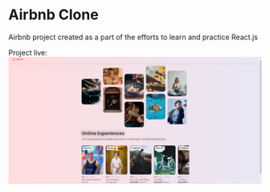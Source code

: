 # Airbnb Clone
Airbnb project created as a part of the efforts to learn and practice React.js

Project live:
[![Airbnb Clone img](https://github.com/will-s-205/will-s-205.github.io/blob/dd92717d5bc860369c84390ac926e0986c0894c7/fcc-portfolio/img/Airbnb%20big%202023-06-16_22-35-09.jpg)](https://will-s-205.github.io/airbnb-clone/)
